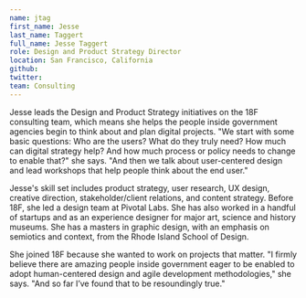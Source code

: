 ```yaml
---
name: jtag
first_name: Jesse
last_name: Taggert
full_name: Jesse Taggert
role: Design and Product Strategy Director
location: San Francisco, California
github:
twitter:
team: Consulting
---
```


Jesse leads the Design and Product Strategy initiatives on the 18F consulting team, which means she helps the people inside government agencies begin to think about and plan digital projects. "We start with some basic questions: Who are the users? What do they truly need? How much can digital strategy help? And how much process or policy needs to change to enable that?" she says. "And then we talk about user-centered design and lead workshops that help people think about the end user."

Jesse's skill set includes product strategy, user research, UX design, creative direction, stakeholder/client relations, and content strategy. Before 18F, she led a design team at Pivotal Labs. She has also worked in a handful of startups and as an experience designer for major art, science and history museums. She has a masters in graphic design, with an emphasis on semiotics and context, from the Rhode Island School of Design.

She joined 18F because she wanted to work on projects that matter. "I firmly believe there are amazing people inside government eager to be enabled to adopt human-centered design and agile development methodologies," she says. "And so far I’ve found that to be resoundingly true."
